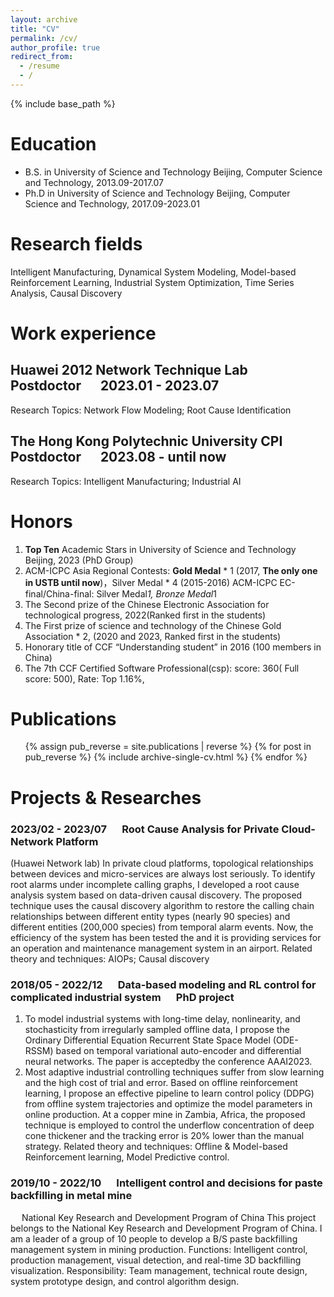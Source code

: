 ```yaml
---
layout: archive
title: "CV"
permalink: /cv/
author_profile: true
redirect_from:
  - /resume
  - /
---
```

{% include base_path %}

Education
=========

* B.S. in University of Science and Technology Beijing, Computer Science and Technology, 2013.09-2017.07
* Ph.D in University of Science and Technology Beijing, Computer Science and Technology, 2017.09-2023.01

**Research fields**
===================

Intelligent Manufacturing, Dynamical System Modeling, Model-based Reinforcement Learning, Industrial System Optimization, Time Series Analysis, Causal Discovery

Work experience
===============

## Huawei 2012 Network Technique Lab &emsp;  Postdoctor &emsp; 2023.01 - 2023.07
Research Topics: Network Flow Modeling; Root Cause Identification

## The Hong Kong Polytechnic University CPI &emsp; Postdoctor &emsp; 2023.08 - until now
Research Topics: Intelligent Manufacturing; Industrial AI

Honors
===================

1. **Top Ten** Academic Stars in University of Science and Technology Beijing, 2023 (PhD Group)
2. ACM-ICPC Asia Regional Contests: **Gold Medal** * 1 (2017, **The only one in USTB until now**)，Silver Medal * 4 (2015-2016) ACM-ICPC EC-final/China-final: Silver Medal*1, Bronze Medal*1
3. The Second prize of the Chinese Electronic Association for technological progress, 2022(Ranked first in the students)
4. The First prize of science and technology of the Chinese Gold Association * 2, (2020 and 2023, Ranked first in the students)
5. Honorary title of CCF “Understanding student” in 2016 (100 members in China)
6. The 7th CCF Certified Software Professional(csp): score: 360( Full score: 500), Rate: Top 1.16%,

Publications
============

<ul>
{% assign pub_reverse = site.publications | reverse %}
{% for post in pub_reverse %}
  {% include archive-single-cv.html %}
{% endfor %}</ul>


Projects & Researches
===================

### 2023/02 - 2023/07 &emsp; Root Cause Analysis for Private Cloud-Network Platform
(Huawei Network lab)
In private cloud platforms, topological relationships between devices and micro-services are always lost seriously. To identify root alarms under incomplete calling graphs, I developed a root cause analysis system based on data-driven causal discovery. The proposed technique uses the causal discovery algorithm to restore the calling chain relationships between different entity types (nearly 90 species) and different entities (200,000 species) from temporal alarm events. Now, the efficiency of the system has been tested the  and it is providing services for an operation and maintenance management system in an airport.
Related theory and techniques: AIOPs; Causal discovery

### 2018/05 - 2022/12 &emsp; Data-based modeling and RL control for complicated industrial system &emsp; PhD project
1. To model industrial systems with long-time delay, nonlinearity, and stochasticity from irregularly sampled offline data, I propose the Ordinary Differential Equation Recurrent State Space Model (ODE-RSSM) based on temporal variational auto-encoder and differential neural networks. The paper is acceptedby the conference AAAI2023.
2. Most adaptive industrial controlling techniques suffer from slow learning and the high cost of trial and error. Based on offline reinforcement learning, I propose an effective pipeline to learn control policy (DDPG) from offline system trajectories and optimize the model parameters in online production. At a copper mine in Zambia, Africa, the proposed technique is employed to control the underflow concentration of deep cone thickener and the tracking error is 20% lower than the manual strategy.
Related theory and techniques: Offline &  Model-based Reinforcement learning, Model Predictive control.

### 2019/10 - 2022/10 &emsp; Intelligent control and decisions for paste backfilling in metal mine
 &emsp; National Key Research and Development Program of China
This project belongs to the National Key Research and Development Program of China. I am a leader of a group of 10 people to develop a B/S paste backfilling management system in mining production.
Functions: Intelligent control, production management, visual detection, and real-time 3D backfilling visualization.
Responsibility: Team management, technical route design, system prototype design, and control algorithm design.


